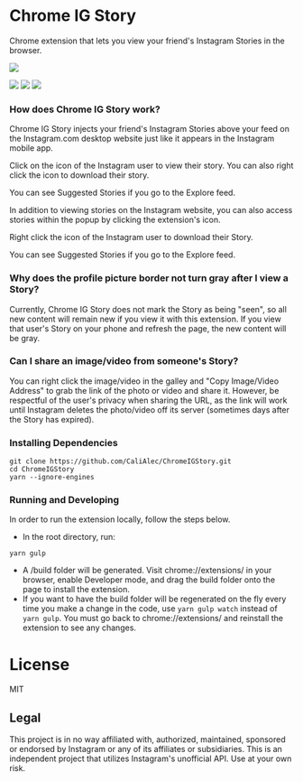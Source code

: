 # Chrome IG Story

Chrome extension that lets you view your friend's Instagram Stories in the browser.

<a href="https://chrome.google.com/webstore/detail/chrome-ig-story/bojgejgifofondahckoaahkilneffhmf"><img src="https://developer.chrome.com/webstore/images/ChromeWebStore_BadgeWBorder_v2_206x58.png"/></a>

<img src="https://cloud.githubusercontent.com/assets/2003684/23597569/db7c76cc-01e8-11e7-843a-8886852c4b87.png"/>

<img src="https://cloud.githubusercontent.com/assets/2003684/23597595/1ec709e2-01e9-11e7-8bb8-8bb7ff77ef58.png"/>

<img src="https://cloud.githubusercontent.com/assets/2003684/23597607/2b121c3c-01e9-11e7-8745-bc7bbd15a86c.png"/>

### How does Chrome IG Story work?

Chrome IG Story injects your friend's Instagram Stories above your feed on the Instagram.com desktop website just like it appears in the Instagram mobile app.

Click on the icon of the Instagram user to view their story. You can also right click the icon to download their story.

You can see Suggested Stories if you go to the Explore feed.

In addition to viewing stories on the Instagram website, you can also access stories within the popup by clicking the extension's icon.

Right click the icon of the Instagram user to download their Story.

You can see Suggested Stories if you go to the Explore feed.

### Why does the profile picture border not turn gray after I view a Story?

Currently, Chrome IG Story does not mark the Story as being "seen", so all new content will remain new if you view it with this extension. If you view that user's Story on your phone and refresh the page, the new content will be gray.

### Can I share an image/video from someone's Story?

You can right click the image/video in the galley and "Copy Image/Video Address" to grab the link of the photo or video and share it. However, be respectful of the user's privacy when sharing the URL, as the link will work until Instagram deletes the photo/video off its server (sometimes days after the Story has expired).

### Installing Dependencies

```
git clone https://github.com/CaliAlec/ChromeIGStory.git
cd ChromeIGStory
yarn --ignore-engines
```

### Running and Developing

In order to run the extension locally, follow the steps below.

- In the root directory, run:

```
yarn gulp
```

- A /build folder will be generated. Visit chrome://extensions/ in your browser, enable Developer mode, and drag the build folder onto the page to install the extension.
- If you want to have the build folder will be regenerated on the fly every time you make a change in the code, use `yarn gulp watch` instead of `yarn gulp`. You must go back to chrome://extensions/ and reinstall the extension to see any changes.

# License

MIT

## Legal

This project is in no way affiliated with, authorized, maintained, sponsored or endorsed by Instagram or any of its affiliates or subsidiaries. This is an independent project that utilizes Instagram's unofficial API. Use at your own risk.
